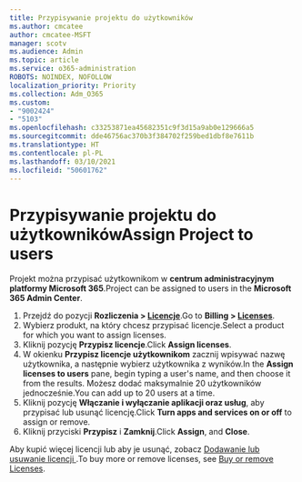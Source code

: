 ```yaml
---
title: Przypisywanie projektu do użytkowników
ms.author: cmcatee
author: cmcatee-MSFT
manager: scotv
ms.audience: Admin
ms.topic: article
ms.service: o365-administration
ROBOTS: NOINDEX, NOFOLLOW
localization_priority: Priority
ms.collection: Adm_O365
ms.custom:
- "9002424"
- "5103"
ms.openlocfilehash: c33253871ea45682351c9f3d15a9ab0e129666a5
ms.sourcegitcommit: dde46756ac370b3f384702f259bed1dbf8e7611b
ms.translationtype: HT
ms.contentlocale: pl-PL
ms.lasthandoff: 03/10/2021
ms.locfileid: "50601762"
---
```

# <a name="assign-project-to-users"></a><span data-ttu-id="af59c-102">Przypisywanie projektu do użytkowników</span><span class="sxs-lookup"><span data-stu-id="af59c-102">Assign Project to users</span></span>

<span data-ttu-id="af59c-103">Projekt można przypisać użytkownikom w **centrum administracyjnym platformy Microsoft 365**.</span><span class="sxs-lookup"><span data-stu-id="af59c-103">Project can be assigned to users in the **Microsoft 365 Admin Center**.</span></span>

1. <span data-ttu-id="af59c-104">Przejdź do pozycji **Rozliczenia > [Licencje](https://go.microsoft.com/fwlink/p/?linkid=842264)**.</span><span class="sxs-lookup"><span data-stu-id="af59c-104">Go to **Billing > [Licenses](https://go.microsoft.com/fwlink/p/?linkid=842264)**.</span></span>
2. <span data-ttu-id="af59c-105">Wybierz produkt, na który chcesz przypisać licencje.</span><span class="sxs-lookup"><span data-stu-id="af59c-105">Select a product for which you want to assign licenses.</span></span>
3. <span data-ttu-id="af59c-106">Kliknij pozycję **Przypisz licencje**.</span><span class="sxs-lookup"><span data-stu-id="af59c-106">Click **Assign licenses**.</span></span>
4. <span data-ttu-id="af59c-107">W okienku **Przypisz licencje użytkownikom** zacznij wpisywać nazwę użytkownika, a następnie wybierz użytkownika z wyników.</span><span class="sxs-lookup"><span data-stu-id="af59c-107">In the **Assign licenses to users** pane, begin typing a user's name, and then choose it from the results.</span></span> <span data-ttu-id="af59c-108">Możesz dodać maksymalnie 20 użytkowników jednocześnie.</span><span class="sxs-lookup"><span data-stu-id="af59c-108">You can add up to 20 users at a time.</span></span>
5. <span data-ttu-id="af59c-109">Kliknij pozycję **Włączanie i wyłączanie aplikacji oraz usług**, aby przypisać lub usunąć licencję.</span><span class="sxs-lookup"><span data-stu-id="af59c-109">Click **Turn apps and services on or off** to assign or remove.</span></span>
6. <span data-ttu-id="af59c-110">Kliknij przyciski **Przypisz** i **Zamknij**.</span><span class="sxs-lookup"><span data-stu-id="af59c-110">Click **Assign**, and **Close**.</span></span>

<span data-ttu-id="af59c-111">Aby kupić więcej licencji lub aby je usunąć, zobacz [Dodawanie lub usuwanie licencji ](https://docs.microsoft.com/microsoft-365/commerce/licenses/buy-licenses#buy-or-remove-licenses-for-your-business-subscription).</span><span class="sxs-lookup"><span data-stu-id="af59c-111">To buy more or remove licenses, see [Buy or remove Licenses](https://docs.microsoft.com/microsoft-365/commerce/licenses/buy-licenses#buy-or-remove-licenses-for-your-business-subscription).</span></span>